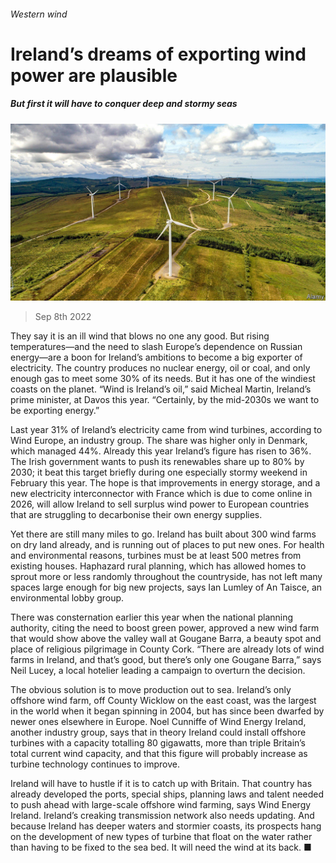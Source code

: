 ###### Western wind

# Ireland’s dreams of exporting wind power are plausible 

##### But first it will have to conquer deep and stormy seas 

![image](images/20220910_EUP504.jpg) 

> Sep 8th 2022 

They say it is an ill wind that blows no one any good. But rising temperatures—and the need to slash Europe’s dependence on Russian energy—are a boon for Ireland’s ambitions to become a big exporter of electricity. The country produces no nuclear energy, oil or coal, and only enough gas to meet some 30% of its needs. But it has one of the windiest coasts on the planet. “Wind is Ireland’s oil,” said Micheal Martin, Ireland’s prime minister, at Davos this year. “Certainly, by the mid-2030s we want to be exporting energy.” 

Last year 31% of Ireland’s electricity came from wind turbines, according to Wind Europe, an industry group. The share was higher only in Denmark, which managed 44%. Already this year Ireland’s figure has risen to 36%. The Irish government wants to push its renewables share up to 80% by 2030; it beat this target briefly during one especially stormy weekend in February this year. The hope is that improvements in energy storage, and a new electricity interconnector with France which is due to come online in 2026, will allow Ireland to sell surplus wind power to European countries that are struggling to decarbonise their own energy supplies.

Yet there are still many miles to go. Ireland has built about 300 wind farms on dry land already, and is running out of places to put new ones. For health and environmental reasons, turbines must be at least 500 metres from existing houses. Haphazard rural planning, which has allowed homes to sprout more or less randomly throughout the countryside, has not left many spaces large enough for big new projects, says Ian Lumley of An Taisce, an environmental lobby group.

There was consternation earlier this year when the national planning authority, citing the need to boost green power, approved a new wind farm that would show above the valley wall at Gougane Barra, a beauty spot and place of religious pilgrimage in County Cork. “There are already lots of wind farms in Ireland, and that’s good, but there’s only one Gougane Barra,” says Neil Lucey, a local hotelier leading a campaign to overturn the decision.

The obvious solution is to move production out to sea. Ireland’s only offshore wind farm, off County Wicklow on the east coast, was the largest in the world when it began spinning in 2004, but has since been dwarfed by newer ones elsewhere in Europe. Noel Cunniffe of Wind Energy Ireland, another industry group, says that in theory Ireland could install offshore turbines with a capacity totalling 80 gigawatts, more than triple Britain’s total current wind capacity, and that this figure will probably increase as turbine technology continues to improve.

Ireland will have to hustle if it is to catch up with Britain. That country has already developed the ports, special ships, planning laws and talent needed to push ahead with large-scale offshore wind farming, says Wind Energy Ireland. Ireland’s creaking transmission network also needs updating. And because Ireland has deeper waters and stormier coasts, its prospects hang on the development of new types of turbine that float on the water rather than having to be fixed to the sea bed. It will need the wind at its back. ■

